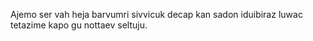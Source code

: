 Ajemo ser vah heja barvumri sivvicuk decap kan sadon iduibiraz luwac tetazime kapo gu nottaev seltuju.